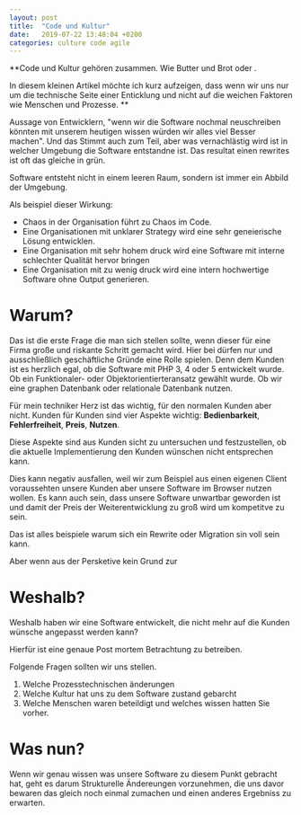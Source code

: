```yaml
---
layout: post
title:  "Code und Kultur"
date:   2019-07-22 13:48:04 +0200
categories: culture code agile
---
```


**Code und Kultur gehören zusammen. Wie Butter und Brot oder  .

In diesem kleinen Artikel möchte ich kurz aufzeigen, dass wenn wir uns nur um die technische Seite einer Enticklung 
und nicht auf die weichen Faktoren wie Menschen und Prozesse.
** 

Aussage von Entwicklern, "wenn wir die Software nochmal neuschreiben könnten mit unserem heutigen wissen würden wir alles
viel Besser machen". Und das Stimmt auch zum Teil, aber was vernachlästig wird ist in welcher Umgebung die Software entstandne ist.
Das resultat einen rewrites ist oft das gleiche in grün.


Software entsteht nicht in einem leeren Raum, sondern ist immer ein Abbild der Umgebung.

Als beispiel dieser Wirkung:
* Chaos in der Organisation führt zu Chaos im Code.
* Eine Organisationen mit unklarer Strategy wird eine sehr geneierische Lösung entwicklen.
* Eine Organisation mit sehr hohem druck wird eine Software mit interne schlechter Qualität hervor bringen
* Eine Organisation mit zu wenig druck wird eine intern hochwertige Software ohne Output generieren.


# Warum?
Das ist die erste Frage die man sich stellen sollte, wenn dieser für eine Firma große und riskante Schritt gemacht wird.
Hier bei dürfen nur und ausschließlich geschäftliche Gründe eine Rolle spielen. 
Denn dem Kunden ist es herzlich egal, ob die Software mit PHP 3, 4 oder 5 entwickelt wurde.
Ob ein Funktionaler- oder Objektorientierteransatz gewählt wurde.
Ob wir eine graphen Datenbank oder relationale Datenbank nutzen.

Für mein techniker Herz ist das wichtig, für den normalen Kunden aber nicht.
Kunden für Kunden sind vier Aspekte wichtig: **Bedienbarkeit**, **Fehlerfreiheit**, **Preis**, **Nutzen**.

Diese Aspekte sind aus Kunden sicht zu untersuchen und festzustellen, ob die aktuelle Implementierung den Kunden 
wünschen nicht entsprechen kann.

Dies kann negativ ausfallen, weil wir zum Beispiel aus einen eigenen Client voraussehten unsere Kunden aber unsere 
Software im Browser nutzen wollen.
Es kann auch sein, dass unsere Software unwartbar geworden ist und damit der Preis der Weiterentwicklung zu groß wird
um kompetitve zu sein.

Das ist alles beispiele warum sich ein Rewrite oder Migration sin voll sein kann.

Aber wenn aus der Persketive kein Grund zur 


# Weshalb?
Weshalb haben wir eine Software entwickelt, die nicht mehr auf die Kunden wünsche angepasst werden kann?

Hierfür ist eine genaue Post mortem Betrachtung zu betreiben. 

Folgende Fragen sollten wir uns stellen.
1. Welche Prozesstechnischen änderungen 
2. Welche Kultur hat uns zu dem Software zustand gebarcht
3. Welche Menschen waren beteildigt und welches wissen hatten Sie vorher.



# Was nun?
Wenn wir genau wissen was unsere Software zu diesem Punkt gebracht hat, geht es darum Strukturelle Ändereungen vorzunehmen, 
die uns davor bewaren das gleich noch einmal zumachen und einen anderes Ergebniss zu erwarten.



